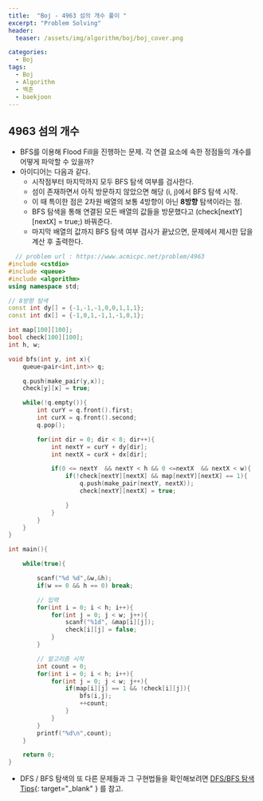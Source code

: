 ```yaml
---
title:  "Boj - 4963 섬의 개수 풀이 "
excerpt: "Problem Solving"
header:
  teaser: /assets/img/algorithm/boj/boj_cover.png

categories:
  - Boj
tags:
  - Boj
  - Algorithm
  - 백준
  - baekjoon
---
```

## 4963 섬의 개수

- BFS를 이용해 Flood Fill을 진행하는 문제. 각 연결 요소에 속한 정점들의 개수를 어떻게 파악할 수 있을까?
- 아이디어는 다음과 같다.
  - 시작점부터 마지막까지 모두 BFS 탐색 여부를 검사한다.
  - 섬이 존재하면서 아직 방문하지 않았으면 해당 (i, j)에서 BFS 탐색 시작.
  - 이 때 특이한 점은 2차원 배열의 보통 4방향이 아닌 __8방향__ 탐색이라는 점.
  - BFS 탐색을 통해 연결된 모든 배열의 값들을 방문했다고 (check[nextY][nextX] = true;) 바꿔준다.
  - 마지막 배열의 값까지 BFS 탐색 여부 검사가 끝났으면, 문제에서 제시한 답을 계산 후 출력한다.

```cpp
  // problem url : https://www.acmicpc.net/problem/4963
#include <cstdio>
#include <queue>
#include <algorithm>
using namespace std;

// 8방향 탐색
const int dy[] = {-1,-1,-1,0,0,1,1,1};
const int dx[] = {-1,0,1,-1,1,-1,0,1};

int map[100][100];
bool check[100][100];
int h, w;

void bfs(int y, int x){
    queue<pair<int,int>> q;

    q.push(make_pair(y,x));
    check[y][x] = true;

    while(!q.empty()){
        int curY = q.front().first;
        int curX = q.front().second;
        q.pop();

        for(int dir = 0; dir < 8; dir++){
            int nextY = curY + dy[dir];
            int nextX = curX + dx[dir];

            if(0 <= nextY  && nextY < h && 0 <=nextX  && nextX < w){
                if(!check[nextY][nextX] && map[nextY][nextX] == 1){
                    q.push(make_pair(nextY, nextX));
                    check[nextY][nextX] = true;

                }
            }
        }
    }
}

int main(){

    while(true){

        scanf("%d %d",&w,&h);
        if(w == 0 && h == 0) break;

        // 입력
        for(int i = 0; i < h; i++){
            for(int j = 0; j < w; j++){
                scanf("%1d", &map[i][j]);
                check[i][j] = false;
            }
        }

        // 알고리즘 시작
        int count = 0;
        for(int i = 0; i < h; i++){
            for(int j = 0; j < w; j++){
                if(map[i][j] == 1 && !check[i][j]){
                    bfs(i,j);
                    ++count;
                }
            }
        }
        printf("%d\n",count);
    }

    return 0;
}
```

- DFS / BFS 탐색의 또 다른 문제들과 그 구현법들을 확인해보려면 [DFS/BFS 탐색 Tips](https://hyunjae-lee.github.io/problem%20solving/DFSandBFS/){: target="_blank" } 를 참고.